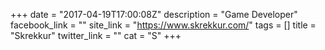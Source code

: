 +++
date = "2017-04-19T17:00:08Z"
description = "Game Developer"
facebook_link = ""
site_link = "https://www.skrekkur.com/"
tags = []
title = "Skrekkur"
twitter_link = ""
cat = "S"
+++
